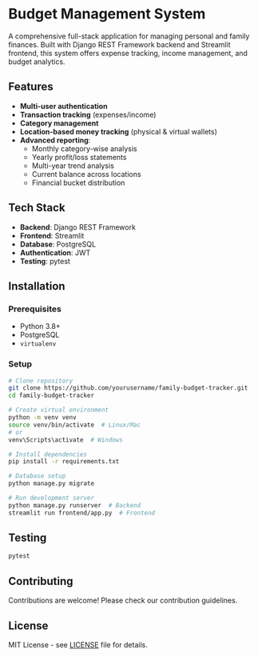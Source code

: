 # Budget Management System

A comprehensive full-stack application for managing personal and family finances. Built with Django REST Framework backend and Streamlit frontend, this system offers expense tracking, income management, and budget analytics.

## Features

- **Multi-user authentication**  
- **Transaction tracking** (expenses/income)  
- **Category management**  
- **Location-based money tracking** (physical & virtual wallets)  
- **Advanced reporting**:  
  - Monthly category-wise analysis  
  - Yearly profit/loss statements  
  - Multi-year trend analysis  
  - Current balance across locations  
  - Financial bucket distribution  

## Tech Stack

- **Backend**: Django REST Framework  
- **Frontend**: Streamlit  
- **Database**: PostgreSQL  
- **Authentication**: JWT  
- **Testing**: pytest  

## Installation

### Prerequisites

- Python 3.8+  
- PostgreSQL  
- `virtualenv`  

### Setup

```bash
# Clone repository
git clone https://github.com/yourusername/family-budget-tracker.git
cd family-budget-tracker

# Create virtual environment
python -m venv venv
source venv/bin/activate  # Linux/Mac
# or
venv\Scripts\activate  # Windows

# Install dependencies
pip install -r requirements.txt

# Database setup
python manage.py migrate

# Run development server
python manage.py runserver  # Backend
streamlit run frontend/app.py  # Frontend
```

## Testing

```bash
pytest
```

## Contributing

Contributions are welcome! Please check our contribution guidelines.

## License

MIT License - see [LICENSE](LICENSE) file for details.
